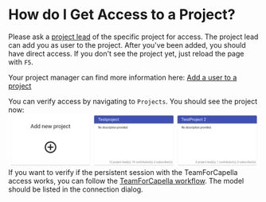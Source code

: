 <!--
 ~ SPDX-FileCopyrightText: Copyright DB InfraGO AG and contributors
 ~ SPDX-License-Identifier: Apache-2.0
 -->

# How do I Get Access to a Project?

Please ask a [project lead](roles.md) of the specific project for access. The
project lead can add you as user to the project. After you've been added, you
should have direct access. If you don't see the project yet, just reload the
page with `F5`.

Your project manager can find more information here:
[Add a user to a project](add-user.md)

You can verify access by navigating to `Projects`. You should see the project
now: ![Project overview](access/project-overview.png) If you want to verify if
the persistent session with the TeamForCapella access works, you can follow the
[TeamForCapella workflow](../tools/capella/teamforcapella/connect/connect-to-t4c.md).
The model should be listed in the connection dialog.
